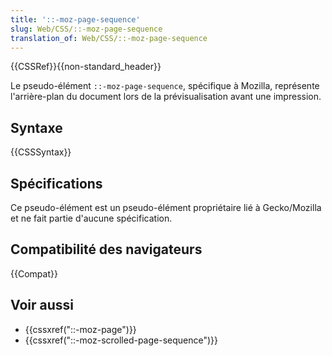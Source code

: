 ```yaml
---
title: '::-moz-page-sequence'
slug: Web/CSS/::-moz-page-sequence
translation_of: Web/CSS/::-moz-page-sequence
---
```


{{CSSRef}}{{non-standard_header}}

Le pseudo-élément `::-moz-page-sequence`, spécifique à Mozilla, représente l'arrière-plan du document lors de la prévisualisation avant une impression.

## Syntaxe

{{CSSSyntax}}

## Spécifications

Ce pseudo-élément est un pseudo-élément propriétaire lié à Gecko/Mozilla et ne fait partie d'aucune spécification.

## Compatibilité des navigateurs

{{Compat}}

## Voir aussi

- {{cssxref("::-moz-page")}}
- {{cssxref("::-moz-scrolled-page-sequence")}}
